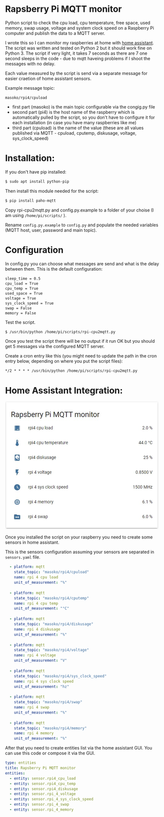 # Rapsberry Pi MQTT monitor
Python script to check the cpu load, cpu temperature, free space, used memory, swap usage, voltage and system clock speed
on a Raspberry Pi computer and publish the data to a MQTT server.

I wrote this so I can monitor my raspberries at home with [home assistant](https://www.home-assistant.io/). The script was written and tested on Python 2 but it should work fine on Python 3.
The script if very light, it takes 7 seconds as there are 7 one second sleeps in the code - due to mqtt haveing problems if I shoot the messages with no delay.

Each value measured by the script is send via a separate message for easier craetion of home assistant sensors.

Example message topic:
```
masoko/rpi4/cpuload
```
- first part (masoko) is the main topic configurable via the congig.py file
- second part (pi4) is the host name of the raspberry which is automatically pulled by the script, so you don't have to configure it for each installation (in case you have many raspberries like me)
- third part (cpuload) is the name of the value (these are all values published via MQTT - cpuload, cputemp, diskusage, voltage, sys_clock_speed)

# Installation:

If you don't have pip installed:
```bash
$ sudo apt install python-pip
```
Then install this module needed for the script:
```bash
$ pip install paho-mqtt
```

Copy rpi-cpu2mqtt.py and config.py.example to a folder of your choise (I am using ```/home/pi/scripts/``` ).

Rename ```config.py.example``` to ```config.py``` and populate the needed variables (MQTT host, user, password and main topic).

# Configuration

In config.py you can choose what messages are send and what is the delay between them.
This is the default configuration:

```
sleep_time = 0.5
cpu_load = True
cpu_temp = True
used_space = True
voltage = True
sys_clock_speed = True
swap = False
memory = False
```

Test the script.
```bash
$ /usr/bin/python /home/pi/scripts/rpi-cpu2mqtt.py
```
Once you test the script there will be no output if it run OK but you should get 5 messages via the configured MQTT server.

Create a cron entry like this (you might need to update the path in the cron entry below, depending on where you put the script files):
```
*/2 * * * * /usr/bin/python /home/pi/scripts/rpi-cpu2mqtt.py
```
# Home Assistant Integration:

![Rapsberry Pi MQTT monitor in Home Assistant](images/rpi-cpu2mqtt-hass.jpg)

Once you installed the script on your raspberry you need to create some sensors in home assistant.

This is the sensors configuration assuming your sensors are separated in ```sensors.yaml``` file.
```yaml
  - platform: mqtt
    state_topic: "masoko/rpi4/cpuload"
    name: rpi 4 cpu load
    unit_of_measurement: "%"

  - platform: mqtt
    state_topic: "masoko/rpi4/cputemp"
    name: rpi 4 cpu temp
    unit_of_measurement: "°C"

  - platform: mqtt
    state_topic: "masoko/rpi4/diskusage"
    name: rpi 4 diskusage
    unit_of_measurement: "%"

  - platform: mqtt
    state_topic: "masoko/rpi4/voltage"
    name: rpi 4 voltage
    unit_of_measurement: "V"

  - platform: mqtt
    state_topic: "masoko/rpi4/sys_clock_speed"
    name: rpi 4 sys clock speed
    unit_of_measurement: "hz"

  - platform: mqtt
    state_topic: "masoko/rpi4/swap"
    name: rpi 4 swap
    unit_of_measurement: "%" 

  - platform: mqtt
    state_topic: "masoko/rpi4/memory"
    name: rpi 4 memory
    unit_of_measurement: "%"
```

After that you need to create entities list via the home assistant GUI.
You can use this code or compose it via the GUI.

```yaml
type: entities
title: Rapsberry Pi MQTT monitor
entities:
  - entity: sensor.rpi4_cpu_load
  - entity: sensor.rpi4_cpu_temp
  - entity: sensor.rpi4_diskusage
  - entity: sensor.rpi_4_voltage
  - entity: sensor.rpi_4_sys_clock_speed
  - entity: sensor.rpi_4_swap
  - entity: sensor.rpi_4_memory
```